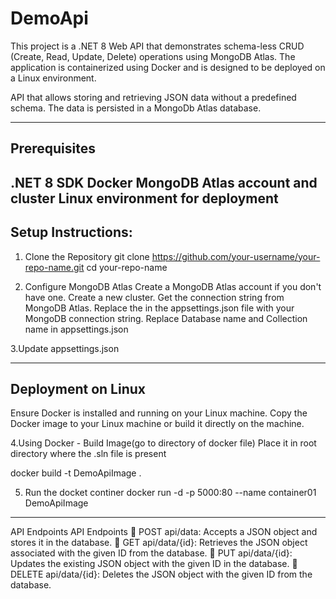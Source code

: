 # DemoApi

This project is a .NET 8 Web API that demonstrates schema-less CRUD (Create, Read, Update, Delete) operations using MongoDB Atlas. The application is containerized using Docker and is designed to be deployed on a Linux environment.

API that allows storing and retrieving JSON data without a predefined schema. The data is persisted in
a MongoDb Atlas database.

------------------------------------------------------------------------------------------------------
Prerequisites
------------------------------------------------------------------------------------------------------
.NET 8 SDK
Docker
MongoDB Atlas account and cluster
Linux environment for deployment
-------------------------------------------------------------------------------------------------------
Setup Instructions:
--------------------------------------------------------------------------------------------------------
1. Clone the Repository
git clone https://github.com/your-username/your-repo-name.git
cd your-repo-name

2. Configure MongoDB Atlas
Create a MongoDB Atlas account if you don't have one.
Create a new cluster.
Get the connection string from MongoDB Atlas.
Replace the <Your MongoDB Connection String> in the appsettings.json file with your MongoDB connection string.
Replace Database name and Collection name in appsettings.json

3.Update appsettings.json



----------------------------------------------------------------------------
Deployment on Linux
----------------------------------------------------------------------------
Ensure Docker is installed and running on your Linux machine.
Copy the Docker image to your Linux machine or build it directly on the machine.

4.Using Docker - Build Image(go to directory of docker file)
Place it in root directory where the .sln file is present

docker build -t DemoApiImage .

5. Run the docket continer
docker run -d -p 5000:80 --name container01 DemoApiImage
----------------------------------------------------------------------------------------------------------------
API Endpoints
API Endpoints
 POST api/data: Accepts a JSON object and stores it in the database.
 GET api/data/{id}: Retrieves the JSON object associated with the given ID from the database.
 PUT api/data/{id}: Updates the existing JSON object with the given ID in the database.
 DELETE api/data/{id}: Deletes the JSON object with the given ID from the database.






